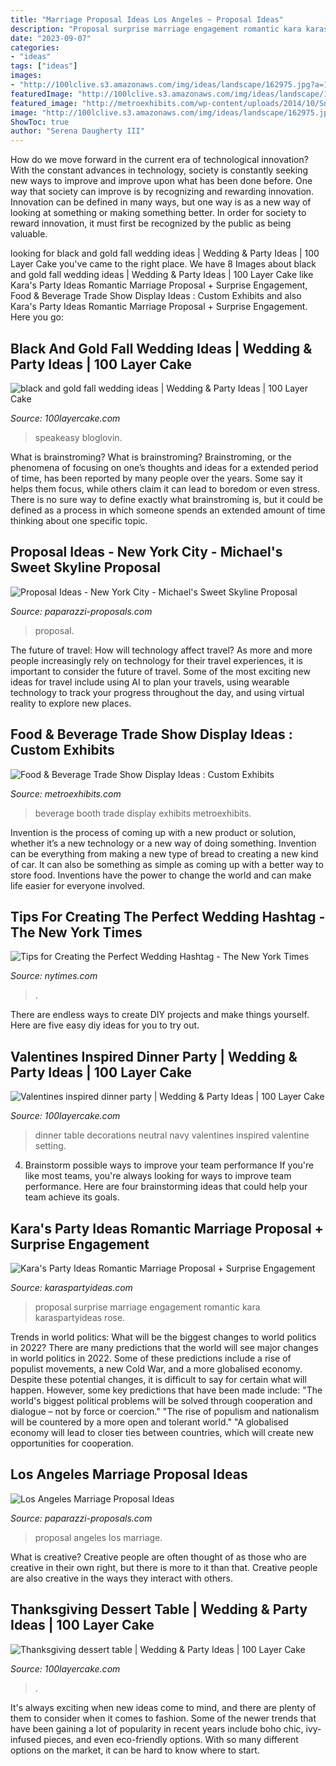 ```yaml
---
title: "Marriage Proposal Ideas Los Angeles ~ Proposal Ideas"
description: "Proposal surprise marriage engagement romantic kara karaspartyideas rose"
date: "2023-09-07"
categories:
- "ideas"
tags: ["ideas"]
images:
- "http://100lclive.s3.amazonaws.com/img/ideas/landscape/162975.jpg?a=1621550353.4677"
featuredImage: "http://100lclive.s3.amazonaws.com/img/ideas/landscape/162975.jpg?a=1621550353.4677"
featured_image: "http://metroexhibits.com/wp-content/uploads/2014/10/Sneaky-Petes-Food-Beverage.jpg"
image: "http://100lclive.s3.amazonaws.com/img/ideas/landscape/162975.jpg?a=1621550353.4677"
ShowToc: true
author: "Serena Daugherty III"
---
```



How do we move forward in the current era of technological innovation? With the constant advances in technology, society is constantly seeking new ways to improve and improve upon what has been done before. One way that society can improve is by recognizing and rewarding innovation. Innovation can be defined in many ways, but one way is as a new way of looking at something or making something better. In order for society to reward innovation, it must first be recognized by the public as being valuable.

	

		
looking for black and gold fall wedding ideas | Wedding &amp; Party Ideas | 100 Layer Cake you've came to the right place. We have 8 Images about black and gold fall wedding ideas | Wedding &amp; Party Ideas | 100 Layer Cake like Kara&#039;s Party Ideas Romantic Marriage Proposal + Surprise Engagement, Food &amp; Beverage Trade Show Display Ideas : Custom Exhibits and also Kara&#039;s Party Ideas Romantic Marriage Proposal + Surprise Engagement. Here you go:
		
    
## Black And Gold Fall Wedding Ideas | Wedding &amp; Party Ideas | 100 Layer Cake

<img loading=lazy src="http://100lclive.s3.amazonaws.com/img/ideas/landscape/162975.jpg?a=1621550353.4677" onerror="this.onerror=null;this.src='https://tse4.mm.bing.net/th?id=OIP.z960n0VttmvpMavJbK3plgHaLH&amp;pid=15.1';" alt="black and gold fall wedding ideas | Wedding &amp; Party Ideas | 100 Layer Cake">

_Source: 100layercake.com_

>speakeasy bloglovin. 

	

What is brainstroming?
What is brainstroming? Brainstroming, or the phenomena of focusing on one’s thoughts and ideas for a extended period of time, has been reported by many people over the years. Some say it helps them focus, while others claim it can lead to boredom or even stress. There is no sure way to define exactly what brainstroming is, but it could be defined as a process in which someone spends an extended amount of time thinking about one specific topic.

    
## Proposal Ideas - New York City - Michael&#039;s Sweet Skyline Proposal

<img loading=lazy src="http://www.paparazzi-proposals.com/uploads/2015/06/8-Central-Park-marriage-proposals-Michael.jpg" onerror="this.onerror=null;this.src='https://tse3.mm.bing.net/th?id=OIP.WtQUZI0nEAq6AMURXL3lJAHaE8&amp;pid=15.1';" alt="Proposal Ideas - New York City - Michael&#039;s Sweet Skyline Proposal">

_Source: paparazzi-proposals.com_

>proposal. 

	

The future of travel: How will technology affect travel?
As more and more people increasingly rely on technology for their travel experiences, it is important to consider the future of travel. Some of the most exciting new ideas for travel include using AI to plan your travels, using wearable technology to track your progress throughout the day, and using virtual reality to explore new places.

    
## Food &amp; Beverage Trade Show Display Ideas : Custom Exhibits

<img loading=lazy src="http://metroexhibits.com/wp-content/uploads/2014/10/Sneaky-Petes-Food-Beverage.jpg" onerror="this.onerror=null;this.src='https://tse3.mm.bing.net/th?id=OIP.y8Mj8F4QH6TPVsKD5xkJhwHaGD&amp;pid=15.1';" alt="Food &amp; Beverage Trade Show Display Ideas : Custom Exhibits">

_Source: metroexhibits.com_

>beverage booth trade display exhibits metroexhibits. 

	

Invention is the process of coming up with a new product or solution, whether it’s a new technology or a new way of doing something. Invention can be everything from making a new type of bread to creating a new kind of car. It can also be something as simple as coming up with a better way to store food. Inventions have the power to change the world and can make life easier for everyone involved.

    
## Tips For Creating The Perfect Wedding Hashtag - The New York Times

<img loading=lazy src="https://static01.nyt.com/images/2019/02/17/fashion/weddings/17hashtag1/17hashtag1-articleLarge.jpg?quality=90&amp;auto=webp" onerror="this.onerror=null;this.src='https://tse3.mm.bing.net/th?id=OIP.E16aPEZWLvQSjf1YtswvGAHaLH&amp;pid=15.1';" alt="Tips for Creating the Perfect Wedding Hashtag - The New York Times">

_Source: nytimes.com_

>. 

	

There are endless ways to create DIY projects and make things yourself. Here are five easy diy ideas for you to try out.

    
## Valentines Inspired Dinner Party | Wedding &amp; Party Ideas | 100 Layer Cake

<img loading=lazy src="http://100lclive.s3.amazonaws.com/img/ideas/landscape/171583.jpg?a=1486066116.3321" onerror="this.onerror=null;this.src='https://tse2.mm.bing.net/th?id=OIP.XnPknCaqBBZmGmHbC5OKawHaLH&amp;pid=15.1';" alt="Valentines inspired dinner party | Wedding &amp; Party Ideas | 100 Layer Cake">

_Source: 100layercake.com_

>dinner table decorations neutral navy valentines inspired valentine setting. 

	

4. Brainstorm possible ways to improve your team performance
If you're like most teams, you're always looking for ways to improve team performance. Here are four brainstorming ideas that could help your team achieve its goals.

    
## Kara&#039;s Party Ideas Romantic Marriage Proposal + Surprise Engagement

<img loading=lazy src="https://karaspartyideas.com/wp-content/uploads/2019/01/Romantic-Marriage-Proposal-Surprise-Engagement-Party-via-Karas-Party-Ideas-KarasPartyIdeas.com8_.jpg" onerror="this.onerror=null;this.src='https://tse2.mm.bing.net/th?id=OIP.v-LYlbmhvgScdSiigcrWrwHaJ3&amp;pid=15.1';" alt="Kara&#039;s Party Ideas Romantic Marriage Proposal + Surprise Engagement">

_Source: karaspartyideas.com_

>proposal surprise marriage engagement romantic kara karaspartyideas rose. 

	

Trends in world politics: What will be the biggest changes to world politics in 2022?
There are many predictions that the world will see major changes in world politics in 2022. Some of these predictions include a rise of populist movements, a new Cold War, and a more globalised economy. Despite these potential changes, it is difficult to say for certain what will happen. However, some key predictions that have been made include: 
"The world's biggest political problems will be solved through cooperation and dialogue – not by force or coercion."
"The rise of populism and nationalism will be countered by a more open and tolerant world."
"A globalised economy will lead to closer ties between countries, which will create new opportunities for cooperation.

    
## Los Angeles Marriage Proposal Ideas

<img loading=lazy src="http://www.paparazzi-proposals.com/uploads/2015/06/Andrews-Proposal-20.jpg" onerror="this.onerror=null;this.src='https://tse1.mm.bing.net/th?id=OIP.COMHJDYTqOjBUXFWa8dpCQHaE7&amp;pid=15.1';" alt="Los Angeles Marriage Proposal Ideas">

_Source: paparazzi-proposals.com_

>proposal angeles los marriage. 

	

What is creative?
Creative people are often thought of as those who are creative in their own right, but there is more to it than that. Creative people are also creative in the ways they interact with others.

    
## Thanksgiving Dessert Table | Wedding &amp; Party Ideas | 100 Layer Cake

<img loading=lazy src="http://100lclive.s3.amazonaws.com/img/ideas/landscape/167428.jpg?a=1592998848.0299" onerror="this.onerror=null;this.src='https://tse4.mm.bing.net/th?id=OIP.vg9nnu59rqXgaA_twtQG6wHaLH&amp;pid=15.1';" alt="Thanksgiving dessert table | Wedding &amp; Party Ideas | 100 Layer Cake">

_Source: 100layercake.com_

>. 

	

It's always exciting when new ideas come to mind, and there are plenty of them to consider when it comes to fashion. Some of the newer trends that have been gaining a lot of popularity in recent years include boho chic, ivy-infused pieces, and even eco-friendly options. With so many different options on the market, it can be hard to know where to start.

